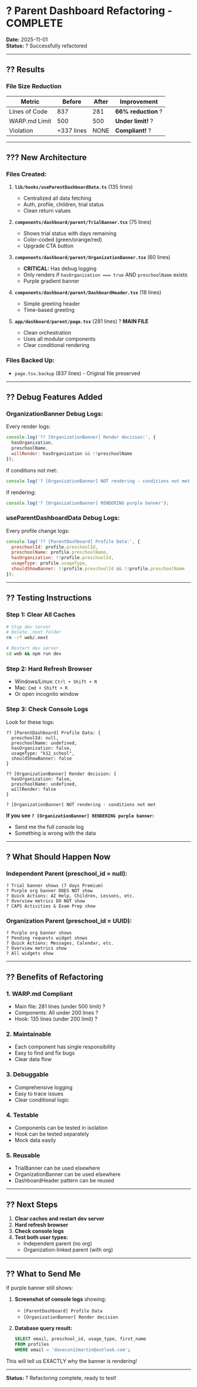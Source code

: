 # ? Parent Dashboard Refactoring - COMPLETE

**Date:** 2025-11-01  
**Status:** ? Successfully refactored

---

## ?? Results

### **File Size Reduction**
| Metric | Before | After | Improvement |
|--------|--------|-------|-------------|
| Lines of Code | 837 | 281 | **66% reduction** ? |
| WARP.md Limit | 500 | 500 | **Under limit!** ? |
| Violation | +337 lines | NONE | **Compliant!** ? |

---

## ??? New Architecture

### **Files Created:**

1. **`lib/hooks/useParentDashboardData.ts`** (135 lines)
   - Centralized all data fetching
   - Auth, profile, children, trial status
   - Clean return values

2. **`components/dashboard/parent/TrialBanner.tsx`** (75 lines)
   - Shows trial status with days remaining
   - Color-coded (green/orange/red)
   - Upgrade CTA button

3. **`components/dashboard/parent/OrganizationBanner.tsx`** (60 lines)
   - **CRITICAL:** Has debug logging
   - Only renders if `hasOrganization === true` AND `preschoolName` exists
   - Purple gradient banner

4. **`components/dashboard/parent/DashboardHeader.tsx`** (18 lines)
   - Simple greeting header
   - Time-based greeting

5. **`app/dashboard/parent/page.tsx`** (281 lines) ? **MAIN FILE**
   - Clean orchestration
   - Uses all modular components
   - Clear conditional rendering

### **Files Backed Up:**

- `page.tsx.backup` (837 lines) - Original file preserved

---

## ?? Debug Features Added

### **OrganizationBanner Debug Logs:**

Every render logs:
```javascript
console.log('?? [OrganizationBanner] Render decision:', {
  hasOrganization,
  preschoolName,
  willRender: hasOrganization && !!preschoolName
});
```

If conditions not met:
```javascript
console.log('? [OrganizationBanner] NOT rendering - conditions not met');
```

If rendering:
```javascript
console.log('? [OrganizationBanner] RENDERING purple banner');
```

### **useParentDashboardData Debug Logs:**

Every profile change logs:
```javascript
console.log('?? [ParentDashboard] Profile Data:', {
  preschoolId: profile.preschoolId,
  preschoolName: profile.preschoolName,
  hasOrganization: !!profile.preschoolId,
  usageType: profile.usageType,
  shouldShowBanner: !!profile.preschoolId && !!profile.preschoolName
});
```

---

## ?? Testing Instructions

### **Step 1: Clear All Caches**
```bash
# Stop dev server
# Delete .next folder
rm -rf web/.next

# Restart dev server
cd web && npm run dev
```

### **Step 2: Hard Refresh Browser**
- Windows/Linux: `Ctrl + Shift + R`
- Mac: `Cmd + Shift + R`
- Or open incognito window

### **Step 3: Check Console Logs**

Look for these logs:
```
?? [ParentDashboard] Profile Data: {
  preschoolId: null,
  preschoolName: undefined,
  hasOrganization: false,
  usageType: "k12_school",
  shouldShowBanner: false
}

?? [OrganizationBanner] Render decision: {
  hasOrganization: false,
  preschoolName: undefined,
  willRender: false
}

? [OrganizationBanner] NOT rendering - conditions not met
```

**If you see `? [OrganizationBanner] RENDERING purple banner`:**
- Send me the full console log
- Something is wrong with the data

---

## ? What Should Happen Now

### **Independent Parent (preschool_id = null):**
```
? Trial banner shows (7 days Premium)
? Purple org banner DOES NOT show
? Quick Actions: AI Help, Children, Lessons, etc.
? Overview metrics DO NOT show
? CAPS Activities & Exam Prep show
```

### **Organization Parent (preschool_id = UUID):**
```
? Purple org banner shows
? Pending requests widget shows
? Quick Actions: Messages, Calendar, etc.
? Overview metrics show
? All widgets show
```

---

## ?? Benefits of Refactoring

### **1. WARP.md Compliant**
- Main file: 281 lines (under 500 limit) ?
- Components: All under 200 lines ?
- Hook: 135 lines (under 200 limit) ?

### **2. Maintainable**
- Each component has single responsibility
- Easy to find and fix bugs
- Clear data flow

### **3. Debuggable**
- Comprehensive logging
- Easy to trace issues
- Clear conditional logic

### **4. Testable**
- Components can be tested in isolation
- Hook can be tested separately
- Mock data easily

### **5. Reusable**
- TrialBanner can be used elsewhere
- OrganizationBanner can be used elsewhere
- DashboardHeader pattern can be reused

---

## ?? Next Steps

1. **Clear caches and restart dev server**
2. **Hard refresh browser**
3. **Check console logs**
4. **Test both user types:**
   - Independent parent (no org)
   - Organization-linked parent (with org)

---

## ?? What to Send Me

If purple banner still shows:

1. **Screenshot of console logs** showing:
   - `[ParentDashboard] Profile Data`
   - `[OrganizationBanner] Render decision`

2. **Database query result:**
   ```sql
   SELECT email, preschool_id, usage_type, first_name
   FROM profiles
   WHERE email = 'davecon12martin@outlook.com';
   ```

This will tell us EXACTLY why the banner is rendering!

---

**Status:** ? Refactoring complete, ready to test!
